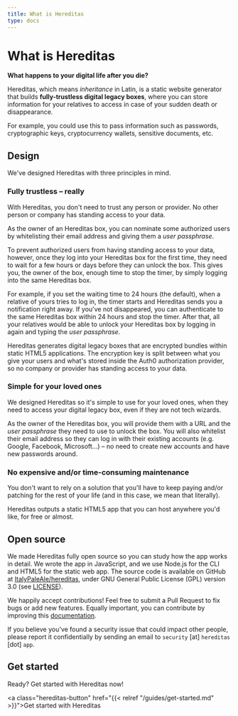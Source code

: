 ```yaml
---
title: What is Hereditas
type: docs
---
```


# What is Hereditas

**What happens to your digital life after you die?**

Hereditas, which means *inheritance* in Latin, is a static website generator that builds **fully-trustless digital legacy boxes**, where you can store information for your relatives to access in case of your sudden death or disappearance.

For example, you could use this to pass information such as passwords, cryptographic keys, cryptocurrency wallets, sensitive documents, etc.

## Design

We've designed Hereditas with three principles in mind.

### Fully trustless – really

With Hereditas, you don't need to trust any person or provider. No other person or company has standing access to your data.

As the owner of an Hereditas box, you can nominate some authorized users by whitelisting their email address and giving them a *user passphrase*.

To prevent authorized users from having standing access to your data, however, once they log into your Hereditas box for the first time, they need to wait for a few hours or days before they can unlock the box. This gives you, the owner of the box, enough time to stop the timer, by simply logging into the same Hereditas box.

For example, if you set the waiting time to 24 hours (the default), when a relative of yours tries to log in, the timer starts and Hereditas sends you a notification right away. If you've not disappeared, you can authenticate to the same Hereditas box within 24 hours and stop the timer. After that, all your relatives would be able to unlock your Hereditas box by logging in again and typing the *user passphrase*.

Hereditas generates digital legacy boxes that are encrypted bundles within static HTML5 applications. The encryption key is split between what you give your users and what's stored inside the Auth0 authorization provider, so no company or provider has standing access to your data.

### Simple for your loved ones

We designed Hereditas so it's simple to use for your loved ones, when they need to access your digital legacy box, even if they are not tech wizards.

As the owner of the Hereditas box, you will provide them with a URL and the *user passphrase* they need to use to unlock the box. You will also whitelist their email address so they can log in with their existing accounts (e.g. Google, Facebook, Microsoft…) – no need to create new accounts and have new passwords around.

### No expensive and/or time-consuming maintenance

You don't want to rely on a solution that you'll have to keep paying and/or patching for the rest of your life (and in this case, we mean that literally).

Hereditas outputs a static HTML5 app that you can host anywhere you'd like, for free or almost.

## Open source

We made Hereditas fully open source so you can study how the app works in detail. We wrote the app in JavaScript, and we use Node.js for the CLI and HTML5 for the static web app. The source code is available on GitHub at [ItalyPaleAle/hereditas](https://github.com/ItalyPaleAle/hereditas), under GNU General Public License (GPL) version 3.0 (see [LICENSE](https://github.com/ItalyPaleAle/hereditas/tree/master/LICENSE.md)).

We happily accept contributions! Feel free to submit a Pull Request to fix bugs or add new features. Equally important, you can contribute by improving this [documentation](https://github.com/ItalyPaleAle/hereditas/tree/master/docs-source).

If you believe you've found a security issue that could impact other people, please report it confidentially by sending an email to `security` [at] `hereditas` [dot] `app`.

## Get started

Ready? Get started with Hereditas now!

<a class="hereditas-button" href="{{< relref "/guides/get-started.md" >}}">Get started with Hereditas</a>
